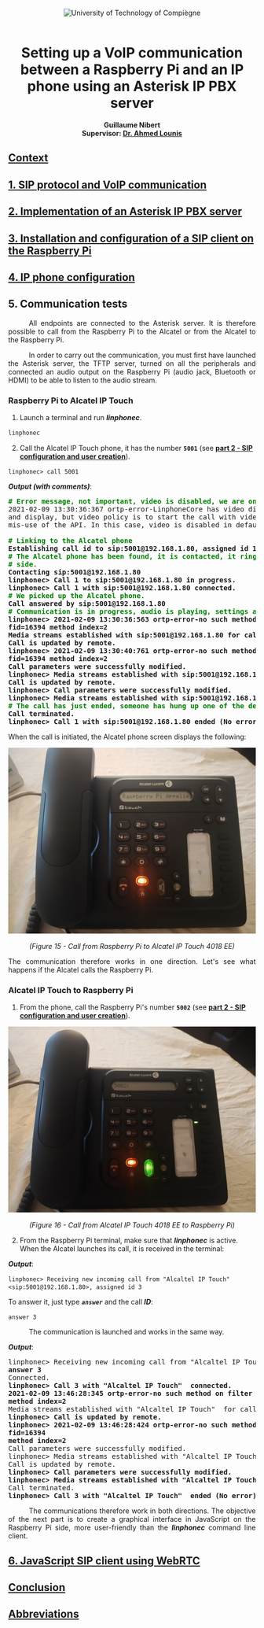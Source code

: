 <div align="center">
<br>
<img src="https://www.utc.fr/wp-content/uploads/sites/28/2019/05/SU-UTC18-70.svg" alt="University of Technology of Compiègne" width="400">
<br>
<br>

# Setting up a VoIP communication between a Raspberry Pi and an IP phone using an Asterisk IP PBX server

**Guillaume Nibert  
Supervisor: [Dr. Ahmed Lounis](https://www.hds.utc.fr/~lounisah/dokuwiki/)**

</div>

## [Context](README.md)

## [1. SIP protocol and VoIP communication](1_sip_voip.md)

## [2. Implementation of an Asterisk IP PBX server](2_ipbx_asterisk.md)

## [3. Installation and configuration of a SIP client on the Raspberry Pi](3_install_client_sip_rpi)

## [4. IP phone configuration](4_config_alcatel.md)

## 5. Communication tests

<p style="text-align: justify; text-indent: 3em;">
All endpoints are connected to the Asterisk server. It is therefore possible to call from the Raspberry Pi to the Alcatel or from the Alcatel to the Raspberry Pi.
</p>
<p style="text-align: justify; text-indent: 3em;">
In order to carry out the communication, you must first have launched the Asterisk server, the TFTP server, turned on all the peripherals and connected an audio output on the Raspberry Pi (audio jack, Bluetooth or HDMI) to be able to listen to the audio stream.
</p>

### Raspberry Pi to Alcatel IP Touch

1. Launch a terminal and run ***linphonec***.

```bash
linphonec
```

2. Call the Alcatel IP Touch phone, it has the number **`5001`** (see **[part 2 - SIP configuration and user creation](#2-mise-en-oeuvre-dun-serveur-pabx-ip-asterisk)**).

```
linphonec> call 5001
```

***Output (with comments)***:

<pre>
<b><span style="color:green;"># Error message, not important, video is disabled, we are only doing VoIP.</span></b>
2021-02-09 13:30:36:367 ortp-error-LinphoneCore has video disabled for both capture
and display, but video policy is to start the call with video. This is a possible
mis-use of the API. In this case, video is disabled in default LinphoneCallParams

<b><span style="color:green;"># Linking to the Alcatel phone</span>
Establishing call id to sip:5001@192.168.1.80, assigned id 1
<span style="color:green;"># The Alcatel phone has been found, it is contacted, it rings on the Alcatel
# side.</span>
Contacting sip:5001@192.168.1.80
linphonec> Call 1 to sip:5001@192.168.1.80 in progress.
linphonec> Call 1 with sip:5001@192.168.1.80 connected.
<span style="color:green;"># We picked up the Alcatel phone.</span>
Call answered by sip:5001@192.168.1.80
<span style="color:green;"># Communication is in progress, audio is playing, settings are adjusted.</span>
linphonec> 2021-02-09 13:30:36:563 ortp-error-no such method on filter MSPulseWrite,
fid=16394 method index=2
Media streams established with sip:5001@192.168.1.80 for call 1 (audio).
Call is updated by remote.
linphonec> 2021-02-09 13:30:40:761 ortp-error-no such method on filter MSPulseWrite,
fid=16394 method index=2
Call parameters were successfully modified.
linphonec> Media streams established with sip:5001@192.168.1.80 for call 1 (audio).
Call is updated by remote.
linphonec> Call parameters were successfully modified.
linphonec> Media streams established with sip:5001@192.168.1.80 for call 1 (audio).
<span style="color:green;"># The call has just ended, someone has hung up one of the devices.</span>
Call terminated.
linphonec> Call 1 with sip:5001@192.168.1.80 ended (No error).</b>
</pre>
<p style="text-align: justify;">
When the call is initiated, the Alcatel phone screen displays the following:
</p>

<div align="center">
<img src="figures/figure15_sip_rpi_alcatel.png" alt="Figure 15 - Call from Raspberry Pi to Alcatel IP Touch 4018 EE">

*(Figure 15 - Call from Raspberry Pi to Alcatel IP Touch 4018 EE)*

</div>

<p style="text-align: justify;">
The communication therefore works in one direction. Let's see what happens if the Alcatel calls the Raspberry Pi.
</p>

### Alcatel IP Touch to Raspberry Pi

1. From the phone, call the Raspberry Pi's number **`5002`** (see **[part 2 - SIP configuration and user creation](#2-mise-en-oeuvre-dun-serveur-pabx-ip-asterisk)**).

<div align="center">
<img src="figures/figure16_sip_alcatel_rpi.png" alt="Figure 16 - Call from Alcatel IP Touch 4018 EE to Raspberry Pi">

*(Figure 16 - Call from Alcatel IP Touch 4018 EE to Raspberry Pi)*

</div>

2. From the Raspberry Pi terminal, make sure that ***linphonec*** is active. When the Alcatel launches its call, it is received in the terminal:

***Output***:

```
linphonec> Receiving new incoming call from "Alcaltel IP Touch" <sip:5001@192.168.1.80>, assigned id 3
```
<p style="text-align: justify;">
    To answer it, just type <b><i><code>answer</code></i></b> and the call <b><i>ID</i></b>:
</p>

```
answer 3
```
<p style="text-align: justify; text-indent: 3em;">
The communication is launched and works in the same way.
</p>

***Output***:

<pre>
linphonec> Receiving new incoming call from "Alcaltel IP Touch" <sip:5001@192.168.1.80>, assigned id 3
<b>answer 3</b>
Connected.
<b>linphonec> Call 3 with "Alcaltel IP Touch" <sip:5001@192.168.1.80> connected.
2021-02-09 13:46:28:345 ortp-error-no such method on filter MSPulseWrite, fid=16394
method index=2</b>
Media streams established with "Alcaltel IP Touch" <sip:5001@192.168.1.80> for call 3 (audio).
<b>linphonec> Call is updated by remote.</b>
<b>linphonec> 2021-02-09 13:46:28:424 ortp-error-no such method on filter MSPulseWrite,
fid=16394
method index=2</b>
Call parameters were successfully modified.
linphonec> Media streams established with "Alcaltel IP Touch" <sip:5001@192.168.1.80> for call 3 (audio).</b>
Call is updated by remote.
<b>linphonec> Call parameters were successfully modified.</b>
<b>linphonec> Media streams established with "Alcaltel IP Touch" <sip:5001@192.168.1.80> for call 3 (audio).</b>
Call terminated.
<b>linphonec> Call 3 with "Alcaltel IP Touch" <sip:5001@192.168.1.80> ended (No error).</b>
</pre>

<p style="text-align: justify; text-indent: 3em;">
The communications therefore work in both directions. The objective of the next part is to create a graphical interface in JavaScript on the Raspberry Pi side, more user-friendly than the <b><i>linphonec</i></b> command line client.
</p>

## [6. JavaScript SIP client using WebRTC](6_sip_webrtc.md)

## [Conclusion](Conclusion.md)

## [Abbreviations](Abbreviations.md)
